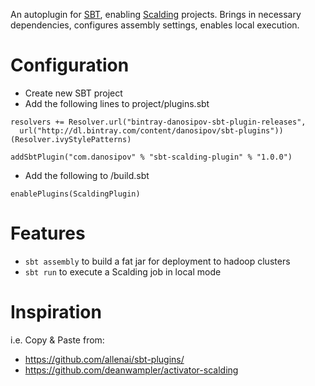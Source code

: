 An autoplugin for [SBT](http://www.scala-sbt.org/), enabling [Scalding](https://github.com/twitter/scalding) projects. Brings in necessary dependencies, configures assembly settings, enables local execution.

Configuration
=============

* Create new SBT project
* Add the following lines to project/plugins.sbt
```
resolvers += Resolver.url("bintray-danosipov-sbt-plugin-releases",
  url("http://dl.bintray.com/content/danosipov/sbt-plugins"))(Resolver.ivyStylePatterns)

addSbtPlugin("com.danosipov" % "sbt-scalding-plugin" % "1.0.0")
```
* Add the following to /build.sbt
```
enablePlugins(ScaldingPlugin)
```

Features
========

* `sbt assembly` to build a fat jar for deployment to hadoop clusters
* `sbt run` to execute a Scalding job in local mode

Inspiration
===========

i.e. Copy & Paste from:
* https://github.com/allenai/sbt-plugins/
* https://github.com/deanwampler/activator-scalding
